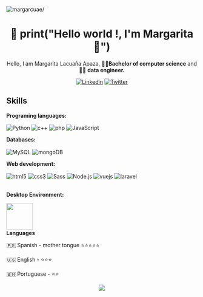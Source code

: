 <p align="left"> <img src=https://komarev.com/ghpvc/?username=margarcuae alt=margarcuae/></p>

<h1 align="center">👋 print("Hello world !,  I'm Margarita 🌼") </h1> 
<div align="center">
  <p>Hello, I am Margarita Lacuaña Apaza, 👩‍🎓<b>Bachelor of computer science</b> and 👩‍💻 <b> data engineer.</b> </p>



[![Linkedin](https://img.shields.io/badge/-LinkedIn-blue?style=flat&logo=Linkedin&logoColor=white)](https://www.linkedin.com/in/margarcuae/)
[![Twitter](https://img.shields.io/twitter/url?style=social&url=https%3A%2F%2Ftwitter.com%2Fmardecode)](https://twitter.com/mardecode)
</div>


<h2 align="left">Skills </h2> 
<div style="display: inline_block">
  <p><b> Programing languages:</b> </p>
  <img align="center" alt="Python"  src="https://img.shields.io/badge/Python-3776AB?style=for-the-badge&logo=python&logoColor=white">
  <img align="center" alt="c++" src="https://img.shields.io/badge/C%2B%2B-00599C?style=for-the-badge&logo=c%2B%2B&logoColor=white">
  <img align="center" alt="php" src="https://img.shields.io/badge/PHP-777BB4?style=for-the-badge&logo=php&logoColor=white">
  <img align="center" alt="JavaScript" src="https://img.shields.io/badge/JavaScript-F7DF1E?style=for-the-badge&logo=javascript&logoColor=black">
</div>

<div style="display: inline_block">
  <p><b> Databases:</b> </p>
  <img align="center" alt="MySQL" src="https://img.shields.io/badge/MySQL-00000F?style=for-the-badge&logo=mysql&logoColor=white">
  <img align="center" alt="mongoDB" src="https://img.shields.io/badge/MongoDB-4EA94B?style=for-the-badge&logo=mongodb&logoColor=white">
  
</div>

<div style="display: inline_block">
  <p><b> Web development:</b> </p>
  <img align="center" alt="html5"  src="https://img.shields.io/badge/HTML5-E34F26?style=for-the-badge&logo=html5&logoColor=white">
  <img align="center" alt="css3"  src="https://img.shields.io/badge/CSS3-1572B6?style=for-the-badge&logo=css3&logoColor=white">
  <img align="center" alt="Sass"  src="https://img.shields.io/badge/Sass-CC6699?style=for-the-badge&logo=sass&logoColor=white">
  <img align="center" alt="Node.js"  src="https://img.shields.io/badge/Node.js-43853D?style=for-the-badge&logo=node.js&logoColor=white">
  <img align="center" alt="vuejs" src="https://img.shields.io/badge/Vue.js-35495E?style=for-the-badge&logo=vue.js&logoColor=4FC08D">
  <img align="center" alt="laravel" src="https://img.shields.io/badge/Laravel-FF2D20?style=for-the-badge&logo=laravel&logoColor=white">
</div>
<br>
<p><b> Desktop Environment:</b> </p>
<img height="70px" src="https://user-images.githubusercontent.com/18340241/160928113-be3fe0a2-4a20-4523-b398-b81233aa16aa.png"/>




<br>
<b>Languages</b>

  🇵🇪 Spanish - mother tongue ⭐⭐⭐⭐⭐

  🇺🇸 English - ⭐⭐⭐

  🇧🇷 Portuguese - ⭐⭐



<div align="center">
  <a href="https://github.com/margarcuae">
  <img  src="https://github-readme-stats.vercel.app/api?username=mardecode&show_icons=true&theme=flag-india&include_all_commits=true&count_private=true"/>
</div>
